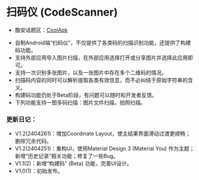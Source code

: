 
# 扫码仪 (CodeScanner)
- 酷安话题区：[CoolApk](https://www.coolapk.com/feed/49061660?shareKey=ZTI2NDcxOTdmMjQ3NjYyYmQ3MjI~&shareUid=555267&shareFrom=com.coolapk.market_14.1.2 "初始发布帖")  
+ 自制Android端“扫码仪”，不仅提供了各类码的扫描识别功能，还提供了构建码功能。  
+ 支持外部应用导入图片扫描，在外部应用选择打开或分享图片并选择此应用即可。  
+ 支持一次识别多张图片，以及一张图片中存在多个二维码的情况。  
+ 扫描码内容的同时可以解析提取各类有效信息，而不必纠结于原始字符串的含义。  
+ 构建码功能仍处于Beta阶段，有问题可以随时和开发者反馈。  
+ 下列功能支持一图多码扫描：图片文件扫描，拍照扫描。

### 更新日记：  
- V1.2(2404261)：增加Coordinate Layout，使主结果界面滑动过渡更顺畅；删除冗余代码。  
- V1.2(2404251)：重构UI，使用Material Design 3 (Material You) 作为主题；新增“历史记录”相关功能；修复了一些Bug。  
- V1.1(2)：新增“构建码” (Beta) 功能，完善UI设计。  
- V1.0(1)：初始发布。
